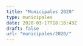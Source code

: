 ```yaml
---
title: "Municipales 2020"
type: municipales
date: 2020-03-17T18:18:43Z
draft: false
url: "municipales/2020/"
---
```

